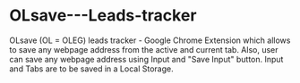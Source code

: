 # OLsave---Leads-tracker

OLsave (OL = OLEG) leads tracker - Google Chrome Extension which allows to save any webpage address from the active and current tab. 
Also, user can save any webpage address using Input and "Save Input" button.
Input and Tabs are to be saved in a Local Storage.
